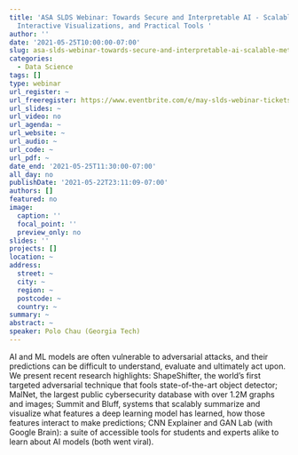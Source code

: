 ```yaml
---
title: 'ASA SLDS Webinar: Towards Secure and Interpretable AI - Scalable Methods,
  Interactive Visualizations, and Practical Tools '
author: ''
date: '2021-05-25T10:00:00-07:00'
slug: asa-slds-webinar-towards-secure-and-interpretable-ai-scalable-methods-interactive-visualizations-and-practical-tools
categories:
  - Data Science
tags: []
type: webinar
url_register: ~
url_freeregister: https://www.eventbrite.com/e/may-slds-webinar-tickets-153659679237
url_slides: ~
url_video: no
url_agenda: ~
url_website: ~
url_audio: ~
url_code: ~
url_pdf: ~
date_end: '2021-05-25T11:30:00-07:00'
all_day: no
publishDate: '2021-05-22T23:11:09-07:00'
authors: []
featured: no
image:
  caption: ''
  focal_point: ''
  preview_only: no
slides: ''
projects: []
location: ~
address:
  street: ~
  city: ~
  region: ~
  postcode: ~
  country: ~
summary: ~
abstract: ~
speaker: Polo Chau (Georgia Tech)
---
```

<!--more-->
 AI and ML models are often vulnerable to adversarial attacks, and their predictions can be difficult to understand, evaluate and ultimately act upon. We present recent research highlights: ShapeShifter, the world’s first targeted adversarial technique that fools state-of-the-art object detector; MalNet, the largest public cybersecurity database with over 1.2M graphs and images; Summit and Bluff, systems that scalably summarize and visualize what features a deep learning model has learned, how those features interact to make predictions; CNN Explainer and GAN Lab (with Google Brain): a suite of accessible tools for students and experts alike to learn about AI models (both went viral).